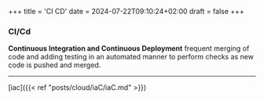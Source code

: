 +++
title = 'CI CD'
date = 2024-07-22T09:10:24+02:00
draft = false
+++

 ### CI/Cd
**Continuous Integration and Continuous Deployment**
 frequent merging of code and adding testing in an automated manner to perform checks as new code is pushed and merged. 
 
 ---
[iac]({{< ref "posts/cloud/iaC/iaC.md" >}})
